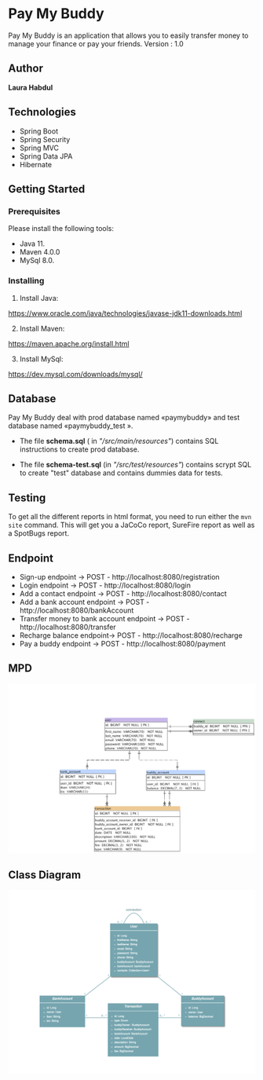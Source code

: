 # Pay My Buddy 

Pay My Buddy is an application that allows you to easily transfer money to manage your finance or pay your friends.
Version : 1.0

## Author

**Laura Habdul**

## Technologies

 - Spring Boot
 - Spring Security
 - Spring MVC
 - Spring Data JPA
 - Hibernate

## Getting Started
### Prerequisites

Please install the following tools:
- Java 11.
- Maven 4.0.0 
- MySql 8.0.

### Installing 

1. Install Java:

https://www.oracle.com/java/technologies/javase-jdk11-downloads.html

2. Install Maven:

https://maven.apache.org/install.html

3. Install MySql:

https://dev.mysql.com/downloads/mysql/

## Database

Pay My Buddy deal with prod database named «paymybuddy» and test database named «paymybuddy_test ».

- The file **schema.sql** ( in *"/src/main/resources"*) contains SQL instructions  to create prod database.

- The file **schema-test.sql** (in *"/src/test/resources"*) contains scrypt SQL to create "test" database and contains dummies data for tests.

## Testing

To get all the different reports in html format, you need to run either the `mvn site` command.
 This will get you a JaCoCo report, SureFire report as well as a SpotBugs report.

## Endpoint

- Sign-up endpoint -> POST - http://localhost:8080/registration
- Login endpoint -> POST - http://localhost:8080/login
- Add a contact endpoint -> POST - http://localhost:8080/contact
- Add a bank account endpoint -> POST - http://localhost:8080/bankAccount
- Transfer money to bank account endpoint -> POST - http://localhost:8080/transfer
- Recharge balance endpoint-> POST - http://localhost:8080/recharge
- Pay a buddy endpoint -> POST - http://localhost:8080/payment

## MPD

![](MPD.png)

## Class Diagram

![](ClassDiagram.png)

